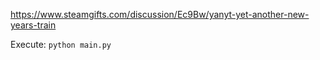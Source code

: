 https://www.steamgifts.com/discussion/Ec9Bw/yanyt-yet-another-new-years-train

Execute:
`python main.py`
